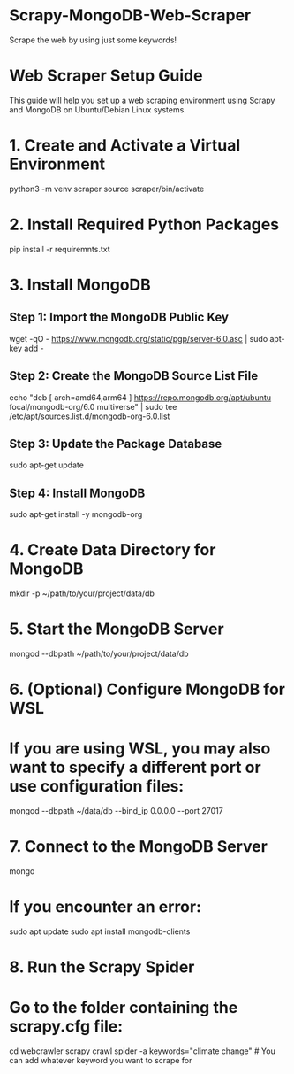 # Scrapy-MongoDB-Web-Scraper
Scrape the web by using just some keywords!

# Web Scraper Setup Guide
This guide will help you set up a web scraping environment using Scrapy and MongoDB on Ubuntu/Debian Linux systems.

# 1. Create and Activate a Virtual Environment
python3 -m venv scraper
source scraper/bin/activate

# 2. Install Required Python Packages
pip install -r requiremnts.txt

# 3. Install MongoDB

## Step 1: Import the MongoDB Public Key
wget -qO - https://www.mongodb.org/static/pgp/server-6.0.asc | sudo apt-key add -

## Step 2: Create the MongoDB Source List File
echo "deb [ arch=amd64,arm64 ] https://repo.mongodb.org/apt/ubuntu focal/mongodb-org/6.0 multiverse" | sudo tee /etc/apt/sources.list.d/mongodb-org-6.0.list

## Step 3: Update the Package Database
sudo apt-get update

## Step 4: Install MongoDB
sudo apt-get install -y mongodb-org

# 4. Create Data Directory for MongoDB
mkdir -p ~/path/to/your/project/data/db

# 5. Start the MongoDB Server
mongod --dbpath ~/path/to/your/project/data/db

# 6. (Optional) Configure MongoDB for WSL
# If you are using WSL, you may also want to specify a different port or use configuration files:
mongod --dbpath ~/data/db --bind_ip 0.0.0.0 --port 27017

# 7. Connect to the MongoDB Server
mongo

# If you encounter an error:
sudo apt update
sudo apt install mongodb-clients

# 8. Run the Scrapy Spider
# Go to the folder containing the scrapy.cfg file:
cd webcrawler
scrapy crawl spider -a keywords="climate change" # You can add whatever keyword you want to scrape for


